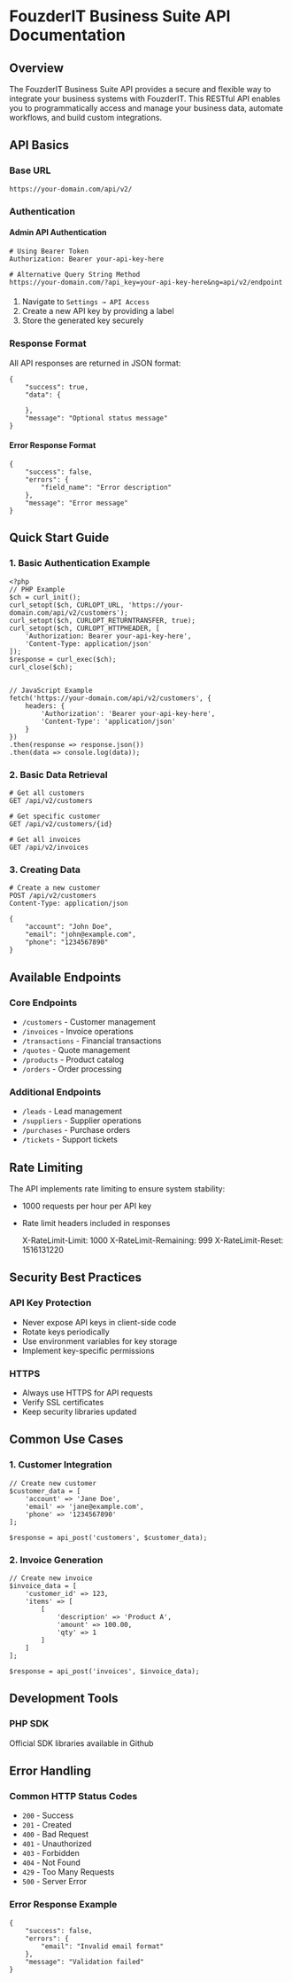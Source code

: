 # FouzderIT Business Suite API Documentation

## Overview

The FouzderIT Business Suite API provides a secure and flexible way to integrate your business systems with FouzderIT. This RESTful API enables you to programmatically access and manage your business data, automate workflows, and build custom integrations.

## API Basics

### Base URL

    https://your-domain.com/api/v2/
    

### Authentication

#### Admin API Authentication

    # Using Bearer Token
    Authorization: Bearer your-api-key-here
    
    # Alternative Query String Method
    https://your-domain.com/?api_key=your-api-key-here&ng=api/v2/endpoint
    

#### 
1.  Navigate to `Settings → API Access`
2.  Create a new API key by providing a label
3.  Store the generated key securely

### Response Format

All API responses are returned in JSON format:

    {
        "success": true,
        "data": {
            
        },
        "message": "Optional status message"
    }
    

#### Error Response Format

    {
        "success": false,
        "errors": {
            "field_name": "Error description"
        },
        "message": "Error message"
    }
    

## Quick Start Guide

### 1\. Basic Authentication Example

    <?php
    // PHP Example
    $ch = curl_init();
    curl_setopt($ch, CURLOPT_URL, 'https://your-domain.com/api/v2/customers');
    curl_setopt($ch, CURLOPT_RETURNTRANSFER, true);
    curl_setopt($ch, CURLOPT_HTTPHEADER, [
        'Authorization: Bearer your-api-key-here',
        'Content-Type: application/json'
    ]);
    $response = curl_exec($ch);
    curl_close($ch);
    

    // JavaScript Example
    fetch('https://your-domain.com/api/v2/customers', {
        headers: {
            'Authorization': 'Bearer your-api-key-here',
            'Content-Type': 'application/json'
        }
    })
    .then(response => response.json())
    .then(data => console.log(data));
    

### 2\. Basic Data Retrieval

    # Get all customers
    GET /api/v2/customers
    
    # Get specific customer
    GET /api/v2/customers/{id}
    
    # Get all invoices
    GET /api/v2/invoices
    

### 3\. Creating Data

    # Create a new customer
    POST /api/v2/customers
    Content-Type: application/json
    
    {
        "account": "John Doe",
        "email": "john@example.com",
        "phone": "1234567890"
    }
    

## Available Endpoints

### Core Endpoints

-   `/customers` - Customer management
-   `/invoices` - Invoice operations
-   `/transactions` - Financial transactions
-   `/quotes` - Quote management
-   `/products` - Product catalog
-   `/orders` - Order processing

### Additional Endpoints

-   `/leads` - Lead management
-   `/suppliers` - Supplier operations
-   `/purchases` - Purchase orders
-   `/tickets` - Support tickets

## Rate Limiting

The API implements rate limiting to ensure system stability:

-   1000 requests per hour per API key
-   Rate limit headers included in responses

    X-RateLimit-Limit: 1000
    X-RateLimit-Remaining: 999
    X-RateLimit-Reset: 1516131220
    

## Security Best Practices

### API Key Protection

-   Never expose API keys in client-side code
-   Rotate keys periodically
-   Use environment variables for key storage
-   Implement key-specific permissions

### HTTPS

-   Always use HTTPS for API requests
-   Verify SSL certificates
-   Keep security libraries updated

## Common Use Cases

### 1\. Customer Integration

    // Create new customer
    $customer_data = [
        'account' => 'Jane Doe',
        'email' => 'jane@example.com',
        'phone' => '1234567890'
    ];
    
    $response = api_post('customers', $customer_data);
    

### 2\. Invoice Generation

    // Create new invoice
    $invoice_data = [
        'customer_id' => 123,
        'items' => [
            [
                'description' => 'Product A',
                'amount' => 100.00,
                'qty' => 1
            ]
        ]
    ];
    
    $response = api_post('invoices', $invoice_data);
    

## Development Tools

### PHP SDK

Official SDK libraries available in Github

## Error Handling

### Common HTTP Status Codes

-   `200` - Success
-   `201` - Created
-   `400` - Bad Request
-   `401` - Unauthorized
-   `403` - Forbidden
-   `404` - Not Found
-   `429` - Too Many Requests
-   `500` - Server Error

### Error Response Example

    {
        "success": false,
        "errors": {
            "email": "Invalid email format"
        },
        "message": "Validation failed"
    }